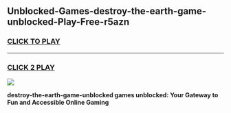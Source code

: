 
## Unblocked-Games-destroy-the-earth-game-unblocked-Play-Free-r5azn
<h3>
<a href="https://premium76.site?title=destroy-the-earth-game-unblocked&ref=18A1">CLICK TO PLAY</a></h3>
<hr>

<h3>
<a href="https://premium76.site?title=destroy-the-earth-game-unblocked&ref=18A1">CLICK 2 PLAY</a>
  
</h3>

<a href="https://premium76.site?title=destroy-the-earth-game-unblocked&ref=18A1"><img src="https://clearcache.store/games.png"></a>


**destroy-the-earth-game-unblocked games unblocked: Your Gateway to Fun and Accessible Online Gaming**
